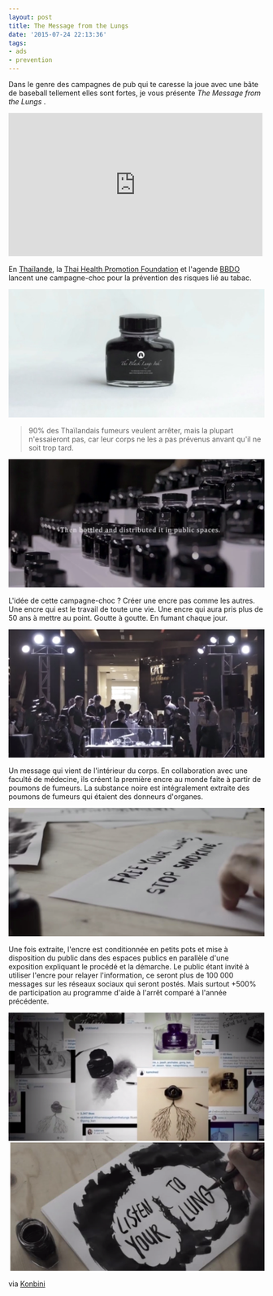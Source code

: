 ```yaml
---
layout: post
title: The Message from the Lungs
date: '2015-07-24 22:13:36'
tags:
- ads
- prevention
---
```


Dans le genre des campagnes de pub qui te caresse la joue avec une bâte de baseball tellement elles sont fortes, je vous présente _The Message from the Lungs_ . 

<iframe src="https://player.vimeo.com/video/126220314" width="500" height="281" frameborder="0" webkitallowfullscreen mozallowfullscreen allowfullscreen></iframe>

En [Thaïlande](https://fr.wikipedia.org/wiki/Tha%C3%AFlande), la [Thai Health Promotion Foundation](http://en.thaihelath.or.th) et l'agende [BBDO](http://bbdoasia.com) lancent une campagne-choc pour la prévention des risques lié au tabac.

![](/assets/article_images/2015/07/01.png)

> 90% des Thaïlandais fumeurs veulent arrêter, mais la plupart n'essaieront pas, car leur corps ne les a pas prévenus anvant qu'il ne soit trop tard.

![](/assets/article_images/2015/07/02.png)

L'idée de cette campagne-choc ? Créer une encre pas comme les autres. Une encre qui est le travail de toute une vie. Une encre qui aura pris plus de 50 ans à mettre au point. Goutte à goutte. En fumant chaque jour. 

![](/assets/article_images/2015/07/03.png)

Un message qui vient de l'intérieur du corps. En collaboration avec une faculté de médecine, ils créent la première encre au monde faite à partir de poumons de fumeurs. La substance noire est intégralement extraite des poumons de fumeurs qui étaient des donneurs d'organes.

![](/assets/article_images/2015/07/04.png)

Une fois extraite, l'encre est conditionnée en petits pots et mise à disposition du public dans des espaces publics en parallèle d'une exposition expliquant le procédé et la démarche. Le public étant invité à utiliser l'encre pour relayer l'information, ce seront plus de 100 000 messages sur les réseaux sociaux qui seront postés. Mais surtout +500% de participation au programme d'aide à l'arrêt comparé à l'année précédente.

![](/assets/article_images/2015/07/05.png)
![](/assets/article_images/2015/07/06.png)

via [Konbini](http://www.konbini.com/fr/tendances-2/encre-poumons-fumeurs-lutte-tabagisme/)